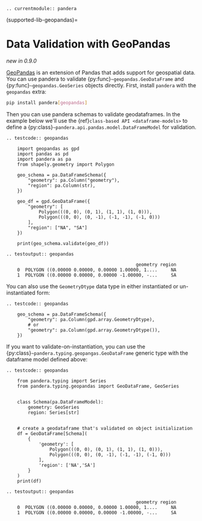 ```{eval-rst}
.. currentmodule:: pandera
```

(supported-lib-geopandas)=

# Data Validation with GeoPandas

*new in 0.9.0*

[GeoPandas](https://geopandas.org/en/stable/docs.html) is an extension of Pandas that adds
support for geospatial data. You can use pandera to validate {py:func}`~geopandas.GeoDataFrame`
and {py:func}`~geopandas.GeoSeries` objects directly. First, install
`pandera` with the `geopandas` extra:

```bash
pip install pandera[geopandas]
```

Then you can use pandera schemas to validate geodataframes. In the example
below we'll use the {ref}`class-based API <dataframe-models>` to define a
{py:class}`~pandera.api.pandas.model.DataFrameModel` for validation.

```{eval-rst}
.. testcode:: geopandas

    import geopandas as gpd
    import pandas as pd
    import pandera as pa
    from shapely.geometry import Polygon

    geo_schema = pa.DataFrameSchema({
        "geometry": pa.Column("geometry"),
        "region": pa.Column(str),
    })

    geo_df = gpd.GeoDataFrame({
        "geometry": [
            Polygon(((0, 0), (0, 1), (1, 1), (1, 0))),
            Polygon(((0, 0), (0, -1), (-1, -1), (-1, 0)))
        ],
        "region": ["NA", "SA"]
    })

    print(geo_schema.validate(geo_df))
```

```{eval-rst}
.. testoutput:: geopandas

                                                geometry region
    0  POLYGON ((0.00000 0.00000, 0.00000 1.00000, 1....     NA
    1  POLYGON ((0.00000 0.00000, 0.00000 -1.00000, -...     SA

```

You can also use the `GeometryDtype` data type in either instantiated or
un-instantiated form:

```{eval-rst}
.. testcode:: geopandas

    geo_schema = pa.DataFrameSchema({
        "geometry": pa.Column(gpd.array.GeometryDtype),
        # or
        "geometry": pa.Column(gpd.array.GeometryDtype()),
    })
```

If you want to validate-on-instantiation, you can use the
{py:class}`~pandera.typing.geopangas.GeoDataFrame` generic type with the
dataframe model defined above:

```{eval-rst}
.. testcode:: geopandas

    from pandera.typing import Series
    from pandera.typing.geopandas import GeoDataFrame, GeoSeries


    class Schema(pa.DataFrameModel):
        geometry: GeoSeries
        region: Series[str]


    # create a geodataframe that's validated on object initialization
    df = GeoDataFrame[Schema](
        {
            'geometry': [
                Polygon(((0, 0), (0, 1), (1, 1), (1, 0))),
                Polygon(((0, 0), (0, -1), (-1, -1), (-1, 0)))
            ],
            'region': ['NA','SA']
        }
    )
    print(df)

```

```{eval-rst}
.. testoutput:: geopandas

                                                geometry region
    0  POLYGON ((0.00000 0.00000, 0.00000 1.00000, 1....     NA
    1  POLYGON ((0.00000 0.00000, 0.00000 -1.00000, -...     SA
```
